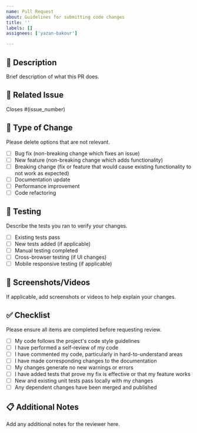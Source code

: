 ```yaml
---
name: Pull Request
about: Guidelines for submitting code changes
title: ''
labels: []
assignees: ['yazan-bakour']

---
```


## 📝 Description
Brief description of what this PR does.

## 🔗 Related Issue
Closes #(issue_number)

## 🎯 Type of Change
Please delete options that are not relevant.

- [ ] Bug fix (non-breaking change which fixes an issue)
- [ ] New feature (non-breaking change which adds functionality)
- [ ] Breaking change (fix or feature that would cause existing functionality to not work as expected)
- [ ] Documentation update
- [ ] Performance improvement
- [ ] Code refactoring

## 🧪 Testing
Describe the tests you ran to verify your changes.

- [ ] Existing tests pass
- [ ] New tests added (if applicable)
- [ ] Manual testing completed
- [ ] Cross-browser testing (if UI changes)
- [ ] Mobile responsive testing (if applicable)

## 📱 Screenshots/Videos
If applicable, add screenshots or videos to help explain your changes.

## ✅ Checklist
Please ensure all items are completed before requesting review.

- [ ] My code follows the project's code style guidelines
- [ ] I have performed a self-review of my code
- [ ] I have commented my code, particularly in hard-to-understand areas
- [ ] I have made corresponding changes to the documentation
- [ ] My changes generate no new warnings or errors
- [ ] I have added tests that prove my fix is effective or that my feature works
- [ ] New and existing unit tests pass locally with my changes
- [ ] Any dependent changes have been merged and published

## 📋 Additional Notes
Add any additional notes for the reviewer here.